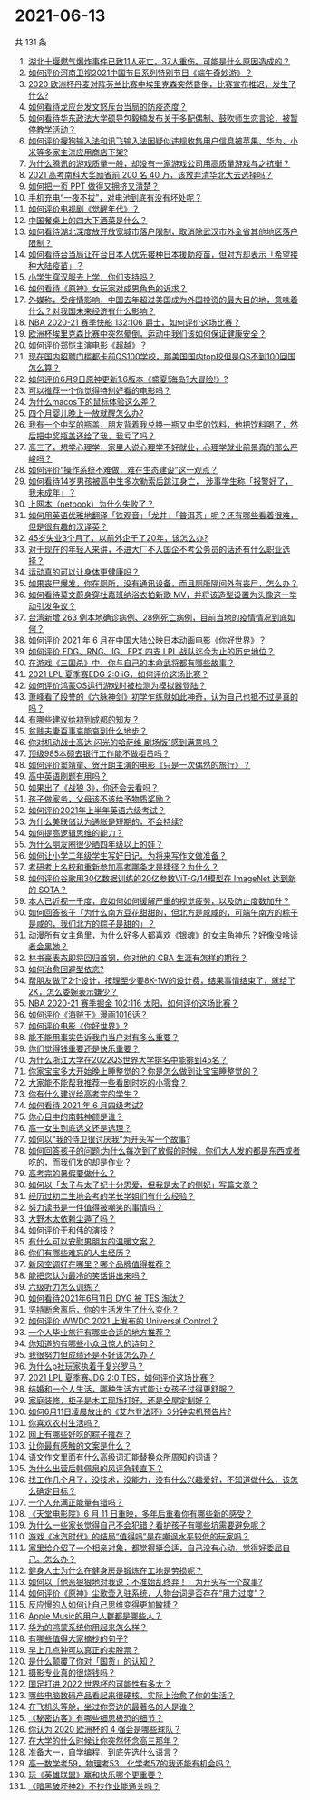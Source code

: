 # 2021-06-13

共 131 条

<!-- BEGIN -->
<!-- 最后更新时间 Sun Jun 13 2021 15:07:02 GMT+0800 (China Standard Time) -->

1. [湖北十堰燃气爆炸事件已致11人死亡，37人重伤。可能是什么原因造成的？](https://www.zhihu.com/question/464751425)
2. [如何评价河南卫视2021中国节日系列特别节目《端午奇妙游》？](https://www.zhihu.com/question/464672807)
3. [2020
   欧洲杯丹麦对阵芬兰比赛中埃里克森突然昏倒，比赛宣布推迟，发生了什么?](https://www.zhihu.com/question/464718978)
4. [如何看待龙应台发文怒斥台当局的防疫态度？](https://www.zhihu.com/question/464654838)
5. [如何看待华东政法大学硕导包毅楠发布关于多配偶制、鼓吹师生恋言论，被暂停教学活动？](https://www.zhihu.com/question/463918672)
6. [如何评价搜狗输入法和讯飞输入法因疑似违规收集用户信息被苹果、华为、小米等多家主流应用商店下架?](https://www.zhihu.com/question/464487140)
7. [为什么腾讯的游戏质量一般，却没有一家游戏公司用高质量游戏与之抗衡？](https://www.zhihu.com/question/437231835)
8. [2021 高考南科大奖励省前 200 名 40
   万，该放弃清华北大去选择吗？](https://www.zhihu.com/question/464200988)
9. [如何把一页 PPT 做得又拥挤又清楚？](https://www.zhihu.com/question/345405596)
10. [手机充电“一夜不拔”，对电池到底有没有坏处呢？](https://www.zhihu.com/question/351666337)
11. [如何评价电视剧《觉醒年代》？](https://www.zhihu.com/question/392105758)
12. [中国餐桌上的四大下酒菜是什么？](https://www.zhihu.com/question/462205949)
13. [如何看待湖北深度放开放宽城市落户限制，取消除武汉市外全省其他地区落户限制？](https://www.zhihu.com/question/464654509)
14. [如何看待台当局让在台日本人优先接种日本援助疫苗，但对方却表示「希望接种大陆疫苗」？](https://www.zhihu.com/question/464492676)
15. [小学生穿汉服去上学，你们支持吗？](https://www.zhihu.com/question/462698427)
16. [如何看待《原神》女玩家对成男角色的诉求？](https://www.zhihu.com/question/464253913)
17. [外媒称，受疫情影响，中国去年超过美国成为外国投资的最大目的地，意味着什么？对我国未来经济有什么影响？](https://www.zhihu.com/question/457880259)
18. [NBA 2020-21 赛季快船 132:106
    爵士，如何评价这场比赛？](https://www.zhihu.com/question/464734427)
19. [欧洲杯埃里克森比赛中突然晕倒，运动中我们该如何保证健康安全？](https://www.zhihu.com/question/464718981)
20. [如何评价郑恺主演电影《超越》？](https://www.zhihu.com/question/463811252)
21. [现在国内招聘门槛都卡前QS100学校，那美国国内top校但是QS不到100回国怎么算？](https://www.zhihu.com/question/463057342)
22. [如何评价6月9日原神更新1.6版本《盛夏!海岛?大冒险!》?](https://www.zhihu.com/question/464000878)
23. [可以推荐一个你觉得特别好看的电影吗？](https://www.zhihu.com/question/460500917)
24. [为什么macos下的鼠标体验这么差？](https://www.zhihu.com/question/461920973)
25. [四个月婴儿晚上一放就醒怎么办?](https://www.zhihu.com/question/434473712)
26. [我有一个中奖的瓶盖，朋友背着我兑换一瓶又中奖的饮料，他把饮料喝了，然后把中奖瓶盖还给了我，我亏了吗？](https://www.zhihu.com/question/459981000)
27. [高三了，想学心理学，家里人说心理学不好就业，心理学就业前景真的那么严峻吗？](https://www.zhihu.com/question/373860147)
28. [如何评价“操作系统不难做，难在生态建设”这一观点？](https://www.zhihu.com/question/464418369)
29. [如何看待14岁男孩被高中生多次勒索后跳江身亡，
    涉事学生称「报警好了，我未成年」？](https://www.zhihu.com/question/464277122)
30. [上网本（netbook）为什么失败了？](https://www.zhihu.com/question/455119734)
31. [如何用英语优雅地翻译「铁观音」「龙井」「普洱茶」呢？还有哪些看着很难，但是很有趣的汉译英？](https://www.zhihu.com/question/464627996)
32. [45岁失业3个月了，以前外企干了20年，该怎么办?](https://www.zhihu.com/question/453104891)
33. [对于现在的年轻人来讲，不进大厂不入国企不考公务员的话还有什么职业选择？](https://www.zhihu.com/question/454832676)
34. [运动真的可以让身体更健康吗？](https://www.zhihu.com/question/453841541)
35. [如果丧尸爆发，你在厕所，没有通讯设备，而且厕所隔间外有丧尸，怎么办？](https://www.zhihu.com/question/432520725)
36. [如何看待莫文蔚身穿杜嘉班纳浴衣拍新歌
    MV，并将该造型设置为头像这一举动引发争议？](https://www.zhihu.com/question/464608586)
37. [台湾新增 263
    例本地确诊病例、28例死亡病例，目前当地的疫情情况到底如何？](https://www.zhihu.com/question/464268577)
38. [如何评价 2021 年 6
    月在中国大陆公映日本动画电影《你好世界》？](https://www.zhihu.com/question/462217412)
39. [如何评价 EDG、RNG、IG、FPX 四支 LPL
    战队迄今为止的历史地位？](https://www.zhihu.com/question/463829660)
40. [在游戏《三国杀》中，你与自己的本命武将都有哪些故事？](https://www.zhihu.com/question/464445310)
41. [2021 LPL 夏季赛EDG 2:0 iG，如何评价这场比赛？](https://www.zhihu.com/question/464667070)
42. [如何评价鸿蒙OS运行游戏时被检测为模拟器登陆？](https://www.zhihu.com/question/459489830)
43. [萧峰看了段誉的《六脉神剑》初学乍练就如此神奇，认为自己也抵不过是真的吗？](https://www.zhihu.com/question/458188685)
44. [有哪些建议给初到成都的知友？](https://www.zhihu.com/question/20049064)
45. [贫贱夫妻百事哀能哀到什么地步？](https://www.zhihu.com/question/363473759)
46. [你对机动战士高达 闪光的哈萨维 剧场版1感到满意吗？](https://www.zhihu.com/question/464485964)
47. [顶级985本硕去银行工作能不做柜员吗？](https://www.zhihu.com/question/424570443)
48. [如何评价窦靖童、贺开朗主演的电影《只是一次偶然的旅行》？](https://www.zhihu.com/question/463837560)
49. [高中英语刷题有用吗？](https://www.zhihu.com/question/312216212)
50. [如果出了《战狼 3》，你还会去看吗？](https://www.zhihu.com/question/397047057)
51. [孩子做家务，父母该不该给予物质奖励？](https://www.zhihu.com/question/463565875)
52. [如何评价2021年上半年英语六级考试？](https://www.zhihu.com/question/464651124)
53. [为什么美联储认为通胀是短期的，不会持续?](https://www.zhihu.com/question/461935081)
54. [如何提高逻辑思维的能力？](https://www.zhihu.com/question/303694178)
55. [为什么朋友圈很少晒四年级以上的娃？](https://www.zhihu.com/question/462953490)
56. [如何让小学二年级学生写好日记，为将来写作文做准备？](https://www.zhihu.com/question/459899292)
57. [考研考上名校和重新参加高考哪条才是捷径？为什么？](https://www.zhihu.com/question/462328775)
58. [如何评价谷歌用30亿数据训练的20亿参数ViT-G/14模型在 ImageNet 达到新的
    SOTA？](https://www.zhihu.com/question/464023038)
59. [本人已近视一千度，应如何如何缓解严重的视觉疲劳，以及防止度数加升？](https://www.zhihu.com/question/450542654)
60. [如何回答孩子「为什么南方豆花甜甜的，但北方是咸咸的，可端午南方的粽子是咸的，我们北方的粽子是甜的」？](https://www.zhihu.com/question/463726781)
61. [动漫所有女主角里，为什么好多人都喜欢《银魂》的女主角神乐？好像没啥读者会黑她？](https://www.zhihu.com/question/389776955)
62. [林书豪表态即将回归首钢，你对他的 CBA 生涯有怎样的期待？](https://www.zhihu.com/question/464586085)
63. [如何治愈回避型依恋?](https://www.zhihu.com/question/318959311)
64. [帮朋友做了2个设计，按理至少要8K-1W的设计费，结果事情结束了，就给了2K，怎么委婉表示嫌少？](https://www.zhihu.com/question/463290636)
65. [NBA 2020-21 赛季掘金 102:116
    太阳，如何评价这场比赛？](https://www.zhihu.com/question/464585022)
66. [如何评价《海贼王》漫画1016话？](https://www.zhihu.com/question/464186718)
67. [如何评价电影《你好世界》?](https://www.zhihu.com/question/392101389)
68. [能不能用事实告诉我门当户对有多么重要？](https://www.zhihu.com/question/279552421)
69. [你们觉得钱重要还是快乐重要？](https://www.zhihu.com/question/464208782)
70. [为什么浙江大学在2022QS世界大学排名中能排到45名？](https://www.zhihu.com/question/464178214)
71. [你家宝宝多大开始晚上睡整觉的？你是怎么做到让宝宝睡整觉的？](https://www.zhihu.com/question/372845449)
72. [大家能不能帮我推荐一些看剧时吃的小零食？](https://www.zhihu.com/question/447079667)
73. [你有什么建议给高考完的学生？](https://www.zhihu.com/question/464333783)
74. [如何看待 2021 年 6 月四级考试?](https://www.zhihu.com/question/464587609)
75. [你心目中的南韩神颜是谁？](https://www.zhihu.com/question/393504339)
76. [高一女生到底选文还是选理？](https://www.zhihu.com/question/462365131)
77. [如何以“我的侍卫很讨厌我”为开头写一个故事?](https://www.zhihu.com/question/440852420)
78. [如何回答孩子的问题:为什么每次到了放假的时候，你们大人发的都是东西或者吃的，而我们发的却是作业？](https://www.zhihu.com/question/264436872)
79. [高考完的暑假要做什么？](https://www.zhihu.com/question/389477306)
80. [如何以「太子与太子妃十分恩爱，但我是太子的侧妃」写篇文章？](https://www.zhihu.com/question/443793653)
81. [经历过初二生地会考的学长学姐们有什么经验？](https://www.zhihu.com/question/374298340)
82. [努力读书是一件值得被嘲笑的事情吗？](https://www.zhihu.com/question/463780015)
83. [大野木太依赖尘遁了吗？](https://www.zhihu.com/question/464336150)
84. [如何评价于和伟的演技？](https://www.zhihu.com/question/48335002)
85. [有什么可以安慰男朋友的温暖文案？](https://www.zhihu.com/question/451064358)
86. [你们有哪些难忘的人生经历？](https://www.zhihu.com/question/28780467)
87. [新风空调好在哪里？哪个品牌值得推荐？](https://www.zhihu.com/question/386800890)
88. [能把您认为最冷的笑话讲出来吗？](https://www.zhihu.com/question/447799067)
89. [六级听力怎么训练？](https://www.zhihu.com/question/29649329)
90. [如何看待2021年6月11日 DYG 被 TES 淘汰？](https://www.zhihu.com/question/464548241)
91. [坚持断舍离后，你的生活发生了什么变化？](https://www.zhihu.com/question/391206998)
92. [如何评价 WWDC 2021 上发布的 Universal
    Control？](https://www.zhihu.com/question/463794608)
93. [一个人毕业旅行有哪些合适的地方推荐？](https://www.zhihu.com/question/462789810)
94. [你知道的有哪些小众且惊人的诗句？](https://www.zhihu.com/question/459403103)
95. [我很努力但成绩还是不好该怎么办？](https://www.zhihu.com/question/457443941)
96. [为什么p社玩家执着于复兴罗马？](https://www.zhihu.com/question/463617518)
97. [2021 LPL 夏季赛JDG 2:0
    TES，如何评价这场比赛？](https://www.zhihu.com/question/464638008)
98. [结婚和一个人生活，哪种生活方式能让女孩子过得更舒服？](https://www.zhihu.com/question/463972621)
99. [家庭装修，柜子是木工现场打好，还是全屋定制好？](https://www.zhihu.com/question/443774230)
100. [如何6月11日凌晨放出的《艾尔登法环》3分钟实机预告片?](https://www.zhihu.com/question/464390726)
101. [你喜欢农村生活吗？](https://www.zhihu.com/question/383710120)
102. [网上有哪些好吃的粽子推荐？](https://www.zhihu.com/question/324727371)
103. [让你最有感触的文案是什么？](https://www.zhihu.com/question/455211006)
104. [语文作文里面有什么高级词汇能替换众所周知的词语？](https://www.zhihu.com/question/318964543)
105. [为什么出营后韩佩泉的风评急转直下？](https://www.zhihu.com/question/464027254)
106. [找工作几个月了，没技术，没能力，没有什么兴趣爱好，不知道做什么，该怎么确定目标？](https://www.zhihu.com/question/52398927)
107. [一个人充满正能量有错吗？](https://www.zhihu.com/question/462816569)
108. [《天堂电影院》6 月 11
     日重映，多年后重看你有哪些新的感受？](https://www.zhihu.com/question/464176183)
109. [为什么一些家长觉得自己不会犯错？看护孩子有哪些坑需要避免呢？](https://www.zhihu.com/question/464336498)
110. [游戏《冰汽时代》的结局“值得吗”是在嘲讽水平较低的玩家吗？](https://www.zhihu.com/question/463216099)
111. [家里给介绍了一个相亲对象，都觉得挺合适，自己没有心动，觉得好委屈自己。怎么办？](https://www.zhihu.com/question/447849056)
112. [健身人士为什么在健身房是锻炼在工地是劳损呢？](https://www.zhihu.com/question/464396509)
113. [如何以［他恶狠狠地对我说：不准始乱终弃！］为开头写一个故事?](https://www.zhihu.com/question/458410036)
114. [如何评价《原神》尘歌壶入驻系统，人物台词是否存在“用力过度”？](https://www.zhihu.com/question/464067466)
115. [反应慢的人如何让自己思维变得更加敏捷？](https://www.zhihu.com/question/23969437)
116. [Apple Music的用户人群都是哪些人？](https://www.zhihu.com/question/463554140)
117. [华为的鸿蒙系统你用起来怎么样？](https://www.zhihu.com/question/459846239)
118. [有哪些值得大家摘抄的句子?](https://www.zhihu.com/question/432298917)
119. [早上几点钟可以真正的卖股票？](https://www.zhihu.com/question/448205360)
120. [是什么颠覆了你对「国货」的认知？](https://www.zhihu.com/question/393795608)
121. [摄影专业真的很烧钱吗？](https://www.zhihu.com/question/447180090)
122. [国足打进 2022 世界杯的可能性有多大？](https://www.zhihu.com/question/461141381)
123. [哪些电脑数码产品看起来很硬核，实际上治愈了你的生活？](https://www.zhihu.com/question/464339007)
124. [在飞机头等舱，坐过你旁边的最著名的人是谁？](https://www.zhihu.com/question/359274010)
125. [《秘密访客》有哪些细思极恐的细节？](https://www.zhihu.com/question/457256716)
126. [你认为 2020 欧洲杯的 4 强会是哪些球队？](https://www.zhihu.com/question/406108920)
127. [在大学的什么时候让你突然怀念高三那年？](https://www.zhihu.com/question/460846707)
128. [准备大一，自学编程，到底先选什么语言？](https://www.zhihu.com/question/464168441)
129. [高一数学考59，物理考53，化学考57的我还能有机会吗？](https://www.zhihu.com/question/428324452)
130. [玩《英雄联盟》赢和快乐哪个更重要？](https://www.zhihu.com/question/463555989)
131. [《暗黑破坏神2》不抄作业能通关吗？](https://www.zhihu.com/question/458721304)

<!-- END -->

